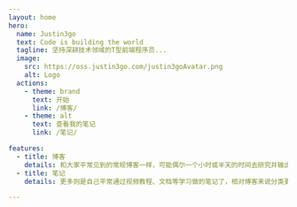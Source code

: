 ```yaml
---
layout: home
hero:
  name: Justin3go
  text: Code is building the world
  tagline: 坚持深耕技术领域的T型前端程序员...
  image:
    src: https://oss.justin3go.com/justin3goAvatar.png
    alt: Logo
  actions:
    - theme: brand
      text: 开始
      link: /博客/
    - theme: alt
      text: 查看我的笔记
      link: /笔记/

features:
  - title: 博客
    details: 和大家平常见到的常规博客一样，可能偶尔一个小时或半天的时间去研究并输出的一小块知识，相对来说更多带有自己的思考和理解...
  - title: 笔记
    details: 更多则是自己平常通过视频教程、文档等学习做的笔记了，相对博客来说分类更加明确，整体更加系统，但更多是初次接触某个领域所做的笔记...

---
```


